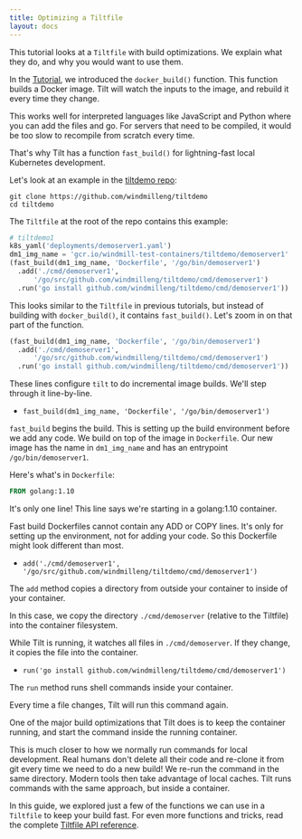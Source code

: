 ```yaml
---
title: Optimizing a Tiltfile
layout: docs
---
```


This tutorial looks at a `Tiltfile` with build optimizations.
We explain what they do, and why you would want to use them.

In the [Tutorial](tutorial.html), we introduced the `docker_build()` function.
This function builds a Docker image. Tilt will watch the inputs to the
image, and rebuild it every time they change.

This works well for interpreted languages like JavaScript and Python
where you can add the files and go. For servers that need to be compiled,
it would be too slow to recompile from scratch every time.

That's why Tilt has a function `fast_build()` for lightning-fast local
Kubernetes development.

Let's look at an example in the [tiltdemo repo](https://github.com/windmilleng/tiltdemo):

```
git clone https://github.com/windmilleng/tiltdemo
cd tiltdemo
```

The `Tiltfile` at the root of the repo contains this example:

```python
# tiltdemo1
k8s_yaml('deployments/demoserver1.yaml')
dm1_img_name = 'gcr.io/windmill-test-containers/tiltdemo/demoserver1'
(fast_build(dm1_img_name, 'Dockerfile', '/go/bin/demoserver1')
  .add('./cmd/demoserver1',
      '/go/src/github.com/windmilleng/tiltdemo/cmd/demoserver1')
  .run('go install github.com/windmilleng/tiltdemo/cmd/demoserver1'))
```

This looks similar to the `Tiltfile` in previous tutorials, but instead of building
with `docker_build()`, it contains `fast_build()`. Let's zoom
in on that part of the function.


```python
(fast_build(dm1_img_name, 'Dockerfile', '/go/bin/demoserver1')
  .add('./cmd/demoserver1',
      '/go/src/github.com/windmilleng/tiltdemo/cmd/demoserver1')
  .run('go install github.com/windmilleng/tiltdemo/cmd/demoserver1'))
```

These lines configure `tilt` to do incremental image builds. We'll step through it line-by-line.

* `fast_build(dm1_img_name, 'Dockerfile', '/go/bin/demoserver1')`

`fast_build` begins the build.
This is setting up the build environment before we add any code.
We build on top of the image in `Dockerfile`. Our new
image has the name in `dm1_img_name` and has an entrypoint `/go/bin/demoserver1`.

Here's what's in `Dockerfile`:

```dockerfile
FROM golang:1.10
```

It's only one line! This line says we're starting in a golang:1.10 container.

Fast build Dockerfiles cannot contain any ADD or COPY lines.
It's only for setting up the environment, not for adding your code.
So this Dockerfile might look different than most.

* `add('./cmd/demoserver1', '/go/src/github.com/windmilleng/tiltdemo/cmd/demoserver1')`

The `add` method copies a directory from outside your container to inside of your container.

In this case, we copy the directory `./cmd/demoserver` (relative to the Tiltfile) into
the container filesystem.

While Tilt is running, it watches all files in `./cmd/demoserver`. If they change, it copies the file
into the container.

* `run('go install github.com/windmilleng/tiltdemo/cmd/demoserver1')`

The `run` method runs shell commands inside your container.

Every time a file changes, Tilt will run this command again.

One of the major build optimizations that Tilt does is to keep the container running, and
start the command inside the running container.

This is much closer to how we normally run commands for local development. Real humans
don't delete all their code and re-clone it from git every time we need to do a new build!
We re-run the command in the same directory. Modern tools then take advantage of local caches.
Tilt runs commands with the same approach, but inside a container.

In this guide, we explored just a few of the functions we can use in a `Tiltfile`
to keep your build fast. For even more functions and tricks,
read the complete [Tiltfile API reference](api.html).
